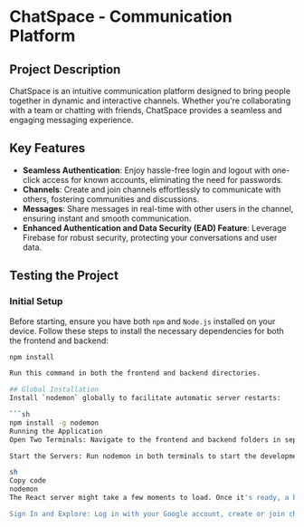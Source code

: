 # ChatSpace - Communication Platform

## Project Description
ChatSpace is an intuitive communication platform designed to bring people together in dynamic and interactive channels. Whether you're collaborating with a team or chatting with friends, ChatSpace provides a seamless and engaging messaging experience.

## Key Features

- **Seamless Authentication**: Enjoy hassle-free login and logout with one-click access for known accounts, eliminating the need for passwords.
- **Channels**: Create and join channels effortlessly to communicate with others, fostering communities and discussions.
- **Messages**: Share messages in real-time with other users in the channel, ensuring instant and smooth communication.
- **Enhanced Authentication and Data Security (EAD) Feature**: Leverage Firebase for robust security, protecting your conversations and user data.

## Testing the Project

### Initial Setup
Before starting, ensure you have both `npm` and `Node.js` installed on your device. Follow these steps to install the necessary dependencies for both the frontend and backend:

```sh
npm install

Run this command in both the frontend and backend directories.

## Global Installation
Install `nodemon` globally to facilitate automatic server restarts:

```sh
npm install -g nodemon
Running the Application
Open Two Terminals: Navigate to the frontend and backend folders in separate terminal windows.

Start the Servers: Run nodemon in both terminals to start the development servers.

sh
Copy code
nodemon
The React server might take a few moments to load. Once it's ready, a browser tab will open displaying the ChatSpace application.

Sign In and Explore: Log in with your Google account, create or join channels, and start sharing real-time messages with others!
